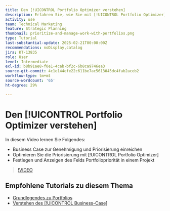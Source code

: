 ```yaml
---
title: Den [!UICONTROL Portfolio Optimizer verstehen]
description: Erfahren Sie, wie Sie mit [!UICONTROL Portfolio Optimizer] Projekte innerhalb eines Portfolios vergleichen und priorisieren können.
activity: use
team: Technical Marketing
feature: Strategic Planning
thumbnail: prioritize-and-manage-work-with-portfolios.png
type: Tutorial
last-substantial-update: 2025-02-21T00:00:00Z
recommendations: noDisplay,catalog
jira: KT-13835
role: User
level: Intermediate
exl-id: b8b91ae8-f0e1-4cab-bf2c-6b8ca9746ea3
source-git-commit: 4c1e144efe22c611be7ac5613045dc4fab2aceb2
workflow-type: tm+mt
source-wordcount: '65'
ht-degree: 29%

---
```


# Den [!UICONTROL Portfolio Optimizer verstehen]

In diesem Video lernen Sie Folgendes:

* Business Case zur Genehmigung und Priorisierung einreichen
* Optimieren Sie die Priorisierung mit [!UICONTROL Portfolio Optimizer]
* Festlegen und Anzeigen des Felds Portfoliopriorität in einem Projekt

>[!VIDEO](https://video.tv.adobe.com/v/3446275/?quality=12&learn=on&enablevpops)

## Empfohlene Tutorials zu diesem Thema

* [Grundlegendes zu Portfolios](/help/portfolios-and-programs/overview-of-adobe-workfront-portfolios.md)
* [Verstehen des [!UICONTROL Business-Case]](/help/portfolios-and-programs/introduction-to-the-business-case.md)
